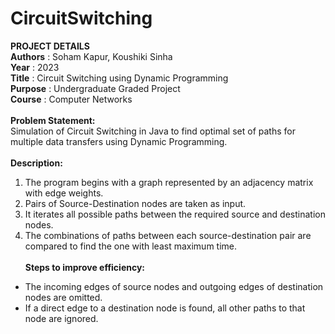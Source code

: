# CircuitSwitching

**PROJECT DETAILS**
</br>**Authors**        :   Soham Kapur, Koushiki Sinha
</br>**Year**           :   2023
</br>**Title**          :   Circuit Switching using Dynamic Programming
</br>**Purpose**        :   Undergraduate Graded Project
</br>**Course**         :   Computer Networks
</br></br>
**Problem Statement:** </br>Simulation of Circuit Switching in Java to find optimal set of paths for multiple data transfers using Dynamic Programming.
</br></br>
**Description:** </br>
1. The program begins with a graph represented by an adjacency matrix with edge weights.
2. Pairs of Source-Destination nodes are taken as input.
3. It iterates all possible paths between the required source and destination nodes.
4. The combinations of paths between each source-destination pair are compared to find the one with least maximum time.
</br></br>
**Steps to improve efficiency:** </br>
- The  incoming edges of source nodes and outgoing edges of destination nodes are omitted.
- If a direct edge to a destination node is found, all other paths to that node are ignored.
